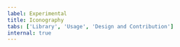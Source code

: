 ```yaml
---
label: Experimental
title: Iconography
tabs: ['Library', 'Usage', 'Design and Contribution']
internal: true
---
```



<icon-library-experimental />
